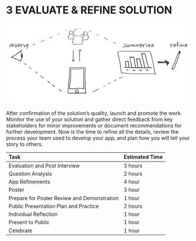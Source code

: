 # 3 EVALUATE & REFINE SOLUTION

![](../../.gitbook/assets/trivia-phase-3-drawing-alpha-reduced.png)

After confirmation of the solution’s quality, launch and promote the work. Monitor the use of your solution and gather direct feedback from key stakeholders for minor improvements or document recommendations for further development. Now is the time to refine all the details, review the process your team used to develop your app, and plan how you will tell your story to others.

| Task | Estimated Time |
| :--- | :--- |
| Evaluation and Post Interview | 3 hours |
| Question Analysis | 2 hours |
| App Refinements | 4 hour |
| Poster | 3 hour |
| Prepare for Poster Review and Demonstration | 1 hour |
| Public Presentation Plan and Practice | 2 hours |
| Individual Reflection | 1 hour |
| Present to Public | 1 hour |
| Celebrate | 1 hour |

